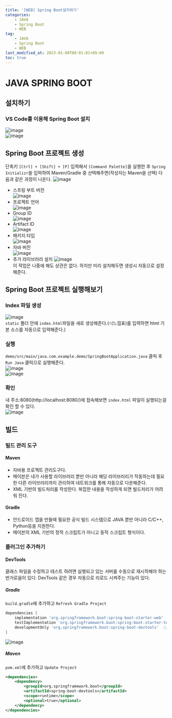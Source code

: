 ```yaml
---
title: '[WEB] Spring Boot설치하기'
categories:
    - JAVA
    - Spring Boot
    - WEB
tag:
    - JAVA
    - Spring Boot
    - WEB
last_modified_at: 2023-01-09T00:01:01+09:00
toc: true
---
```



# JAVA SPRING BOOT
## 설치하기
### VS Code를 이용해 Spring Boot 설치
![image](/assets/img/image/java_spring_boot/1.png)<br/>
![image](/assets/img/image/java_spring_boot/2.png)<br/>

## Spring Boot 프로젝트 생성
단축키 `[Ctrl] + [Shift] + [P]` 입력해서 `[Command Palette]`을 실행한 후 `Spring Initializr`을 입력하여 Maven/Gradle 중 선택해주면(작성자는 Maven을 선택) 다음과 같은 과정이 나온다.
![image](/assets/img/image/java_spring_boot/3.png)<br/>
- 스프링 부트 버전<br/>
  ![image](/assets/img/image/java_spring_boot/4.png)<br/>
- 프로젝트 언어<br/>
  ![image](/assets/img/image/java_spring_boot/5.png)<br/>
- Group ID<br/>
  ![image](/assets/img/image/java_spring_boot/6.png)<br/>
- Artifact ID<br/>
  ![image](/assets/img/image/java_spring_boot/7.png)<br/>
- 패키지 타입<br/>
  ![image](/assets/img/image/java_spring_boot/8.png)<br/>
- 자바 버전<br/>
  ![image](/assets/img/image/java_spring_boot/9.png)<br/>
- 추가 라이브러리 설치
  ![image](/assets/img/image/java_spring_boot/10.png)<br/>
  이 작업은 나중에 해도 상관은 없다. 하지만 미리 설치해두면 생성시 자동으로 설정해준다.<br/>

## Spring Boot 프로젝트 실행해보기
### Index 파일 생성
![image](/assets/img/image/java_spring_boot/11.png)<br/>
`static` 폴더 안에 `index.html`파일을 새로 생성해준다.(`!`(느낌표)를 입력하면 html 기본 소스를 자동으로 입력해준다.)

### 실행
`demo/src/main/java.com.example.demo/SpringBootApplication.java` 클릭 후 `Run Java` 클릭으로 실행해준다.<br/>
![image](/assets/img/image/java_spring_boot/12.png)<br/>
![image](/assets/img/image/java_spring_boot/13.png)<br/>

### 확인
내 주소:8080(http://localhost:8080/)에 접속해보면 `index.html` 파일이 실행되는걸 확인 할 수 있다.<br/>
![image](/assets/img/image/java_spring_boot/14.png)<br/>

## 빌드
### 빌드 관리 도구
#### Maven
- 자바용 프로젝트 관리도구다.<br/>
- 메이븐은 내가 사용할 라이브러리 뿐만 아니라 해당 라이브러리가 작동하는데 필요한 다른 라이브러리까지 관리하여 네트워크를 통해 자동으로 다운해준다.<br/>
- XML 기반의 빌드처리를 작성한다. 복잡한 내용을 작성하게 되면 빌드처리가 어려워 진다.
  
#### Gradle
- 안드로이드 앱을 만들때 필요한 공식 빌드 시스템으로 JAVA 뿐만 아니라 C/C++, Python등을 지원한다.
- 메이븐의 XML 기반의 정적 스크립트가 아니고 동적 스크립트 형식이다.

### 플러그인 추가하기
#### DevTools
클래스 파일을 수정하고 테스트 하려면 실행되고 있는 서버를 수동으로 재시작해야 하는 번거로움이 있다. DevTools 같은 경우 자동으로 리로드 시켜주는 기능이 있다.<br/>
##### Gradle
`build.gradle`에 추가하고 `Refresh Gradle Project`
```gradle
dependencies {
	implementation 'org.springframework.boot:spring-boot-starter-web'
	testImplementation 'org.springframework.boot:spring-boot-starter-test'
	developmentOnly 'org.springframework.boot:spring-boot-devtools'  //여기 추가
}
```
![image](/assets/img/image/java_spring_boot/15.png)<br/>

##### Maven
`pom.xml`에 추가하고 `Update Project`
```xml
<dependencies>
	<dependency>
		<groupId>org.springframework.boot</groupId>
		<artifactId>spring-boot-devtools</artifactId>
		<scope>runtime</scope>
		<optional>true</optional>
	</dependency>
</dependencies>
```